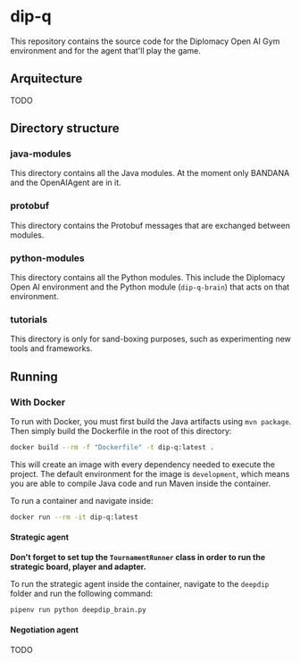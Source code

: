 # dip-q

This repository contains the source code for the Diplomacy Open AI Gym environment and for the agent that'll play the game.

## Arquitecture

TODO

## Directory structure

### java-modules

This directory contains all the Java modules. At the moment only BANDANA and the OpenAIAgent are in it.

### protobuf

This directory contains the Protobuf messages that are exchanged between modules.

### python-modules

This directory contains all the Python modules. This include the Diplomacy Open AI environment and the Python module (`dip-q-brain`) that acts on that environment.

### tutorials

This directory is only for sand-boxing purposes, such as experimenting new tools and frameworks.

## Running

### With Docker

To run with Docker, you must first build the Java artifacts using `mvn package`. Then simply build the Dockerfile in the root of this directory:

``` bash
docker build --rm -f "Dockerfile" -t dip-q:latest .
```

This will create an image with every dependency needed to execute the project. The default environment for the image is `development`, which means you are able to compile Java code and run Maven inside the container.

To run a container and navigate inside:

``` bash
docker run --rm -it dip-q:latest
```

#### Strategic agent

**Don't forget to set tup the `TournamentRunner` class in order to run the strategic board, player and adapter.**

To run the strategic agent inside the container, navigate to the `deepdip` folder and run the following command:

```bash
pipenv run python deepdip_brain.py
```

#### Negotiation agent

TODO